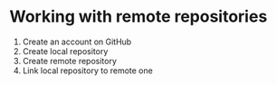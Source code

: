 # **Working with remote repositories**

1. Create an account on GitHub
2. Create local repository
3. Create remote repository
4. Link local repository to remote one